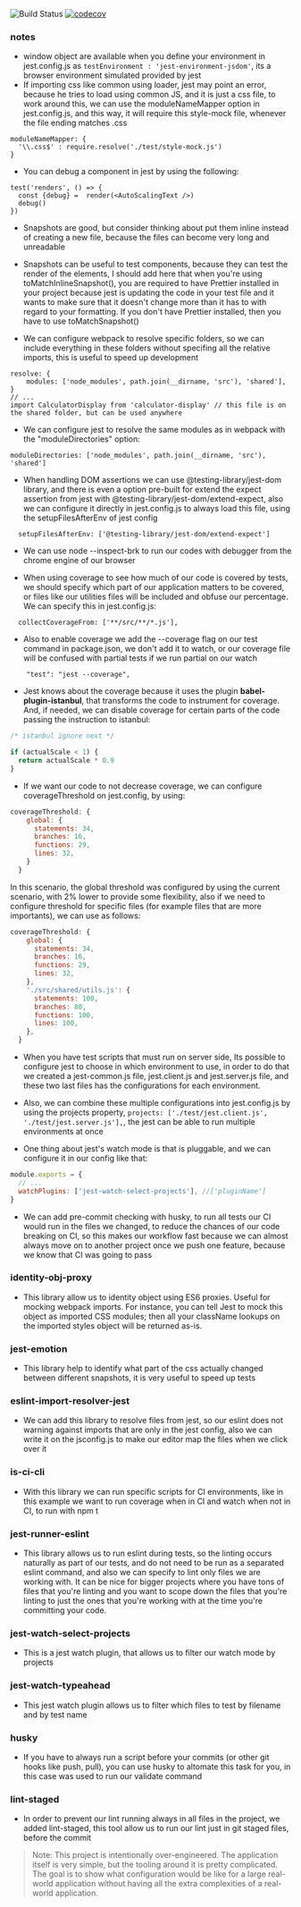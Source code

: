 <!-- prettier-ignore-start -->
![Build Status](https://api.travis-ci.com/opauloh/jest-cypress-react-babel-webpack.svg?branch=master&status=passed)
[![codecov](https://codecov.io/gh/opauloh/jest-cypress-react-babel-webpack/branch/master/graph/badge.svg)](https://codecov.io/gh/opauloh/jest-cypress-react-babel-webpack)

<!-- prettier-ignore-end -->

### notes

- window object are available when you define your environment in jest.config.js
  as `testEnvironment : 'jest-environment-jsdom'`, its a browser environment
  simulated provided by jest
- If importing css like common using loader, jest may point an error, because he
  tries to load using common JS, and it is just a css file, to work around this,
  we can use the moduleNameMapper option in jest.config.js, and this way, it
  will require this style-mock file, whenever the file ending matches .css

```
moduleNameMapper: {
  '\\.css$' : require.resolve('./test/style-mock.js')
}
```

- You can debug a component in jest by using the following:

```
test('renders', () => {
  const {debug} =  render(<AutoScalingText />)
  debug()
})
```

- Snapshots are good, but consider thinking about put them inline instead of
  creating a new file, because the files can become very long and unreadable

- Snapshots can be useful to test components, because they can test the render
  of the elements, I should add here that when you're using
  toMatchInlineSnapshot(), you are required to have Prettier installed in your
  project because jest is updating the code in your test file and it wants to
  make sure that it doesn't change more than it has to with regard to your
  formatting. If you don't have Prettier installed, then you have to use
  toMatchSnapshot()

- We can configure webpack to resolve specific folders, so we can include
  everything in these folders without specifing all the relative imports, this
  is useful to speed up development

```
resolve: {
    modules: ['node_modules', path.join(__dirname, 'src'), 'shared'],
}
// ...
import CalculatorDisplay from 'calculator-display' // this file is on the shared folder, but can be used anywhere
```

- We can configure jest to resolve the same modules as in webpack with the
  "moduleDirectories" option:

```
moduleDirectories: ['node_modules', path.join(__dirname, 'src'), 'shared']
```

- When handling DOM assertions we can use @testing-library/jest-dom library, and
  there is even a option pre-built for extend the expect assertion from jest
  with @testing-library/jest-dom/extend-expect, also we can configure it
  directly in jest.config.js to always load this file, using the
  setupFilesAfterEnv of jest config

```
  setupFilesAfterEnv: ['@testing-library/jest-dom/extend-expect']
```

- We can use node --inspect-brk to run our codes with debugger from the chrome
  engine of our browser

- When using coverage to see how much of our code is covered by tests, we should
  specify which part of our application matters to be covered, or files like our
  utilities files will be included and obfuse our percentage. We can specify
  this in jest.config.js:

```
  collectCoverageFrom: ['**/src/**/*.js'],
```

- Also to enable coverage we add the --coverage flag on our test command in
  package.json, we don't add it to watch, or our coverage file will be confused
  with partial tests if we run partial on our watch

```
    "test": "jest --coverage",
```

- Jest knows about the coverage because it uses the plugin
  **babel-plugin-istanbul**, that transforms the code to instrument for
  coverage. And, if needed, we can disable coverage for certain parts of the
  code passing the instruction to istanbul:

```js
/* istanbul ignore next */

if (actualScale < 1) {
  return actualScale * 0.9
}
```

- If we want our code to not decrease coverage, we can configure
  coverageThreshold on jest.config, by using:

```js
coverageThreshold: {
    global: {
      statements: 34,
      branches: 16,
      functions: 29,
      lines: 32,
    }
  }
```

In this scenario, the global threshold was configured by using the current
scenario, with 2% lower to provide some flexibility, also if we need to
configure threshold for specific files (for example files that are more
importants), we can use as follows:

```js
coverageThreshold: {
    global: {
      statements: 34,
      branches: 16,
      functions: 29,
      lines: 32,
    },
    './src/shared/utils.js': {
      statements: 100,
      branches: 80,
      functions: 100,
      lines: 100,
    },
  }
```

- When you have test scripts that must run on server side, Its possible to
  configure jest to choose in which environment to use, in order to do that we
  created a jest-common.js file, jest.client.js and jest.server.js file, and
  these two last files has the configurations for each environment.

- Also, we can combine these multiple configurations into jest.config.js by
  using the projects property,
  `projects: ['./test/jest.client.js', './test/jest.server.js'],`, the jest can
  be able to run multiple environments at once

- One thing about jest's watch mode is that is pluggable, and we can configure
  it in our config like that:

```js
module.exports = {
  // ...
  watchPlugins: ['jest-watch-select-projects'], //['pluginName']
}
```

- We can add pre-commit checking with husky, to run all tests our CI would run
  in the files we changed, to reduce the chances of our code breaking on CI, so
  this makes our workflow fast because we can almost always move on to another
  project once we push one feature, because we know that CI was going to pass

### identity-obj-proxy

- This library allow us to identity object using ES6 proxies. Useful for mocking
  webpack imports. For instance, you can tell Jest to mock this object as
  imported CSS modules; then all your className lookups on the imported styles
  object will be returned as-is.

### jest-emotion

- This library help to identify what part of the css actually changed between
  different snapshots, it is very useful to speed up tests

### eslint-import-resolver-jest

- We can add this library to resolve files from jest, so our eslint does not
  warning against imports that are only in the jest config, also we can write it
  on the jsconfig.js to make our editor map the files when we click over it

### is-ci-cli

- With this library we can run specific scripts for CI environments, like in
  this example we want to run coverage when in CI and watch when not in CI, to
  run with npm t

### jest-runner-eslint

- This library allows us to run eslint during tests, so the linting occurs
  naturally as part of our tests, and do not need to be run as a separated
  eslint command, and also we can specify to lint only files we are working
  with. It can be nice for bigger projects where you have tons of files that
  you're linting and you want to scope down the files that you're linting to
  just the ones that you're working with at the time you're committing your
  code.

### jest-watch-select-projects

- This is a jest watch plugin, that allows us to filter our watch mode by
  projects

### jest-watch-typeahead

- This jest watch plugin allows us to filter which files to test by filename and
  by test name

### husky

- If you have to always run a script before your commits (or other git hooks
  like push, pull), you can use husky to altomate this task for you, in this
  case was used to run our validate command

### lint-staged

- In order to prevent our lint running always in all files in the project, we
  added lint-staged, this tool allow us to run our lint just in git staged
  files, before the commit

> Note: This project is intentionally over-engineered. The application itself is
> very simple, but the tooling around it is pretty complicated. The goal is to
> show what configuration would be like for a large real-world application
> without having all the extra complexities of a real-world application.
